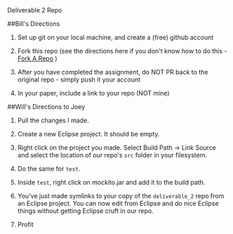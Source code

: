 Deliverable 2 Repo

##Bill's Directions

1. Set up git on your local machine, and create a (free) github account

2. Fork this repo (see the directions here if you don't know how to do this - [Fork A Repo](https://help.github.com/articles/fork-a-repo/) )

3. After you have completed the assignment, do NOT PR back to the original repo - simply push it your account 

4. In your paper, include a link to your repo (NOT mine)

##Will's Directions to Joey

1. Pull the changes I made.

2. Create a new Eclipse project. It should be empty.

3. Right click on the project you made. Select Build Path -> Link Source and select the location of our repo's `src` folder in your filesystem.

4. Do the same for `test`.

5. Inside `test`, right click on mockito.jar and add it to the build path.

6. You've just made symlinks to your copy of the `deliverable_2` repo from an Eclipse project. You can now edit from Eclipse and do nice Eclipse things without getting Eclipse cruft in our repo.

7. Profit